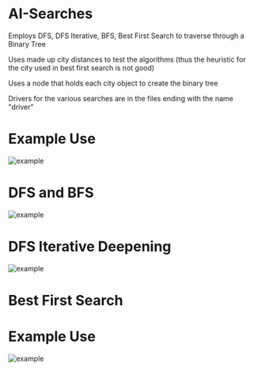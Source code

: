 # AI-Searches
Employs DFS, DFS Iterative, BFS, Best First Search to traverse through a Binary Tree

Uses made up city distances to test the algorithms (thus the heuristic for the city used in best first search is not good)

Uses a node that holds each city object to create the binary tree

Drivers for the various searches are in the files ending with the name "driver"

# Example Use

![example](https://i.imgur.com/QSp8KSN.png)

# DFS and BFS

![example](https://i.imgur.com/5TorQsN.png)

# DFS Iterative Deepening

![example](https://i.imgur.com/7vWVpvx.png)

# Best First Search

# Example Use

![example](https://i.imgur.com/TQTQFe3.png)


